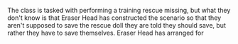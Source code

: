 The class is tasked with performing a training rescue missing, but what they don't know is that Eraser Head has constructed the scenario so that they aren't supposed to save the rescue doll they are told they should save, but rather they have to save themselves. Eraser Head has arranged for 
